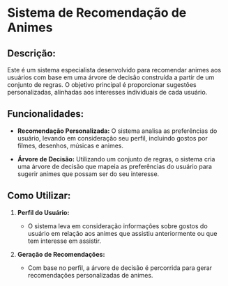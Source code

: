 
# Sistema de Recomendação de Animes

## Descrição:

Este é um sistema especialista desenvolvido para recomendar animes aos usuários com base em uma árvore de decisão construída a partir de um conjunto de regras. O objetivo principal é proporcionar sugestões personalizadas, alinhadas aos interesses individuais de cada usuário.

## Funcionalidades:

- **Recomendação Personalizada:** O sistema analisa as preferências do usuário, levando em consideração seu perfil, incluindo gostos por filmes, desenhos, músicas e animes.

- **Árvore de Decisão:** Utilizando um conjunto de regras, o sistema cria uma árvore de decisão que mapeia as preferências do usuário para sugerir animes que possam ser do seu interesse.

## Como Utilizar:

1. **Perfil do Usuário:**
   - O sistema leva em consideração informações sobre gostos do usuário em relação aos animes que assistiu anteriormente ou que tem interesse em assistir.

2. **Geração de Recomendações:**
   - Com base no perfil, a árvore de decisão é percorrida para gerar recomendações personalizadas de animes.
